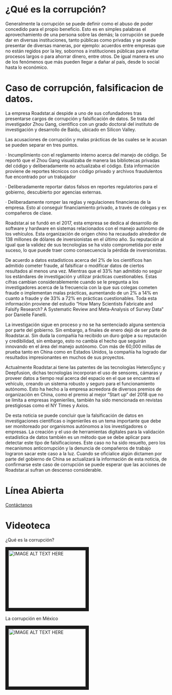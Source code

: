# ¿Qué es la corrupción?

Generalmente la corrupción se puede definir como el abuso de poder concedido para el propio beneficio. Esto es en simples palabras el aprovechamiento de una persona sobre las demás; la corrupción se puede dar en diversas instituciones, tanto públicas como privadas y se puede presentar de diversas maneras, por ejemplo: acuerdos entre empresas que no están regidos por la ley, sobornos a instituciones públicas para evitar procesos largos o para ahorrar dinero, entre otros. De igual manera es uno de los fenómenos que más pueden llegar a dañar al país, desde lo social hasta lo económico.

# Caso de corrupción, falsificacion de datos.

La empresa Roadstar.ai despide a uno de sus cofundadores tras presentarse cargos de corrupción y falsificación de datos.  Se trata del investigador Zhou Gang, científico con un grado doctoral del instituto de investigación y desarrollo de Baidu, ubicado en Silicon Valley. 
 
Las acusaciones de corrupción y malas prácticas de las cuales se le acusan se pueden separar en tres puntos.
 
·   	Incumplimiento con el reglamento interno acerca del manejo de código. Se reportó que el Zhou Gang visualizaba de manera las bibliotecas privadas del código y deliberadamente no actualizaba el código. Esta información proviene de reportes técnicos con código privado y archivos fraudulentos fue encontrado por un trabajador
 
·   	Deliberadamente reportar datos falsos en reportes regulatorios para el gobierno, descubierto por agencias externas.
 
·       Deliberadamente romper las reglas y regulaciones financieras de la empresa. Esto al conseguir financiamiento privado, a través de colegas y ex compañeros de clase.
 
Roadstar.ai se fundó en el 2017, esta empresa se dedica al desarrollo de software y hardware en sistemas relacionados con el manejo autónomo de los vehículos. Esta organización de origen chino ha recaudado alrededor de 138 millones de dólares de inversionistas en el último año. Su reputación al igual que la validez de sus tecnologías se ha visto comprometida por este suceso, lo que puede traer como consecuencia la pérdida de inversionistas.
 
De acuerdo a datos estadísticos acerca del 2% de los científicos han admitido cometer fraude, al falsificar o modificar datos de ciertos resultados al menos una vez. Mientras que el 33% han admitido no seguir los estándares de investigación y utilizar prácticas cuestionables. Estas cifras cambian considerablemente cuando se le pregunta a los investigadores acerca de la frecuencia con la que sus colegas cometen fraude o implementan malas prácticas, aumentando de un 2% a 14% en cuanto a fraude y de 33% a 72% en prácticas cuestionables. Toda esta información proviene del estudio “How Many Scientists Fabricate and Falsify Research? A Systematic Review and Meta-Analysis of Survey Data” por Danielle Fanelli.
 
 
La investigación sigue en proceso y no se ha sentenciado alguna sentencia por parte del gobierno. Sin embargo, a finales de enero dejó de ser parte de Roadstar.ai. Sin duda la compañía ha recibido un duro golpe a su reputación y credibilidad, sin embargo, esto no cambia el hecho que seguirán innovando en el área del manejo autónomo. Con más de 60,000 millas de prueba tanto en China como en Estados Unidos, la compañía ha logrado dar resultados impresionantes en muchos de sus proyectos.
 
Actualmente Roadstar.ai tiene las patentes de las tecnologías HeteroSync y Deepfusion, dichas tecnologías incorporan el uso de sensores, cámaras y proveer datos a tiempo real acerca del espacio en el que se encuentra el vehículo, creando un sistema robusto y seguro para el funcionamiento autónomo. Esto ha hecho a la empresa acreedora de diversos premios de organización en China, como el premio al mejor “Start up” del 2018 que no se limita a empresas ingenieriles, también ha sido mencionada en revistas prestigiosas como el NY Times y Axios.
 
De esta noticia se puede concluir que la falsificación de datos en investigaciones científicas o ingenieriles es un tema importante que debe ser monitoreado por organismos autónomos a los investigadores o empresas. La creación y el uso de herramientas digitales para la validación estadística de datos también es un método que se debe aplicar para detectar este tipo de falsificaciones. Este caso no ha sido resuelto, pero los mecanismos anticorrupción y la denuncia de compañeros de trabajo lograron sacar este caso a la luz. Cuando se oficialice algún dictamen por parte del gobierno de China se actualizará la información de esta noticia, de confirmarse este caso de corrupción se puede esperar que las acciones de Roadstar.ai sufran un descenso considerable. 

# Línea Abierta

[Contáctanos](https://docs.google.com/forms/d/e/1FAIpQLSex-I9W5-FawVBs5C827kWxEuXlmv4-xufwXxoNUzP8UrrAcQ/viewform?usp=sf_link)

# Videoteca

¿Qué es la corrupción?

<a href="http://www.youtube.com/watch?feature=player_embedded&v=CmzAX8VOr8w
" target="_blank"><img src="http://img.youtube.com/vi/CmzAX8VOr8w/0.jpg" 
alt="IMAGE ALT TEXT HERE" width="240" height="180" border="10" /></a>

La corrupción en México

<a href="http://www.youtube.com/watch?feature=player_embedded&v=Eglf3WWNMb0
" target="_blank"><img src="http://img.youtube.com/vi/Eglf3WWNMb0/0.jpg" 
alt="IMAGE ALT TEXT HERE" width="240" height="180" border="10" /></a>

